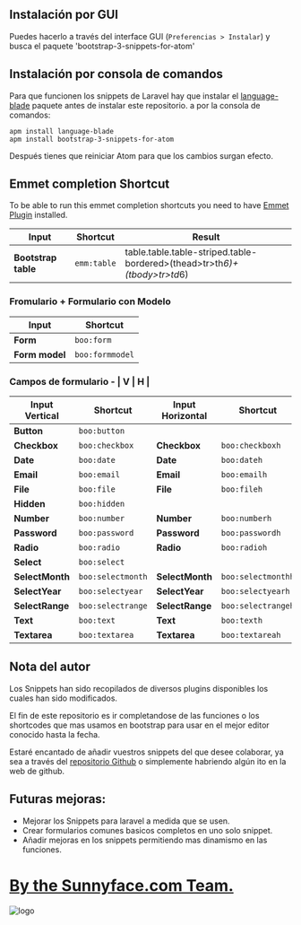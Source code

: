 

## Instalación por GUI

Puedes hacerlo a través del interface GUI (`Preferencias > Instalar`) y busca el paquete 'bootstrap-3-snippets-for-atom'


## Instalación por consola de comandos

Para que funcionen los snippets de Laravel hay que instalar el [language-blade](https://atom.io/packages/language-blade) paquete antes de instalar este repositorio.  a por la consola de comandos:

  `apm install language-blade`  
  `apm install bootstrap-3-snippets-for-atom`

Después tienes que reiniciar Atom para que los cambios surgan efecto.

## Emmet completion Shortcut

To be able to run this emmet completion shortcuts you need to have [Emmet Plugin](https://github.com/emmetio/emmet-atom) installed.

Input | Shortcut | Result
---|---|---
**Bootstrap table** | `emm:table` | table.table.table-striped.table-bordered>(thead>tr>th*6)+(tbody>tr>td*6)



### Fromulario + Formulario con Modelo

|      Input       |      Shortcut     |
|------------------|-------------------|
| **Form**         | `boo:form`        |
| **Form model**   | `boo:formmodel`   |



### Campos de formulario - | V | H |

| Input Vertical  |      Shortcut     | Input Horizontal|      Shortcut     |
|-----------------|-------------------|-----------------|-------------------|
| **Button**      | `boo:button`      |                 |                   |
| **Checkbox**    | `boo:checkbox`    | **Checkbox**    | `boo:checkboxh`   |
| **Date**        | `boo:date`        | **Date**        | `boo:dateh`       |
| **Email**       | `boo:email`       | **Email**       | `boo:emailh`      |
| **File**        | `boo:file`        | **File**        | `boo:fileh`       |
| **Hidden**      | `boo:hidden`      |                 |                   |
| **Number**      | `boo:number`      | **Number**      | `boo:numberh`     |
| **Password**    | `boo:password`    | **Password**    | `boo:passwordh`   |
| **Radio**       | `boo:radio`       | **Radio**       | `boo:radioh`      |
| **Select**      | `boo:select`      |                 |                   |
| **SelectMonth** | `boo:selectmonth` | **SelectMonth** | `boo:selectmonthh`|
| **SelectYear**  | `boo:selectyear`  | **SelectYear**  | `boo:selectyearh` |
| **SelectRange** | `boo:selectrange` | **SelectRange** | `boo:selectrangeh`|
| **Text**        | `boo:text`        | **Text**        | `boo:texth`       |
| **Textarea**    | `boo:textarea`    | **Textarea**    | `boo:textareah`   |



## Nota del autor

Los Snippets han sido recopilados de diversos plugins disponibles los cuales han sido modificados.

El fin de este repositorio es ir completandose de las funciones o los shortcodes que mas usamos en bootstrap para usar en el mejor editor conocido hasta la fecha.  

Estaré encantado de añadir vuestros snippets del que desee colaborar, ya sea a través del [repositorio Github](https://github.com/kikoseijo/atom-sf-bootstrap-snippets) o simplemente habriendo algún ito en la web de github.  


## Futuras mejoras:

- Mejorar los Snippets para laravel a medida que se usen.
- Crear formularios comunes basicos completos en uno solo snippet.
- Añadir mejoras en los snippets permitiendo mas dinamismo en las funciones.


# [By the Sunnyface.com Team.](https://www.sunnyface.com "Programador ios málaga Marbella")

![logo]






[logo]: https://sunnyface.com/images/logo.png "Desarrollo nativo para móviles y API REST"
